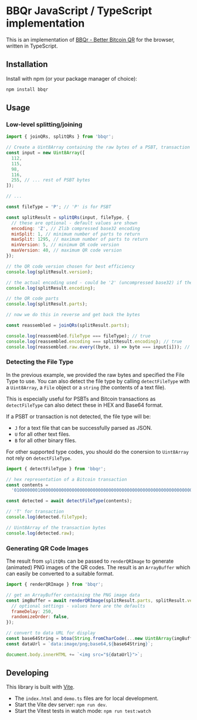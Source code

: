 # BBQr JavaScript / TypeScript implementation

This is an implementation of [BBQr - Better Bitcoin QR](https://bbqr.org) for the browser, written in TypeScript.

## Installation

Install with npm (or your package manager of choice):

```sh
npm install bbqr
```

## Usage

### Low-level splitting/joining

```js
import { joinQRs, splitQRs } from 'bbqr';

// Create a Uint8Array containing the raw bytes of a PSBT, transaction or other data
const input = new Uint8Array([
  112,
  115,
  98,
  116,
  255, // ... rest of PSBT bytes
]);

// ...

const fileType = 'P'; // 'P' is for PSBT

const splitResult = splitQRs(input, fileType, {
  // these are optional - default values are shown
  encoding: 'Z', // Zlib compressed base32 encoding
  minSplit: 1, // minimum number of parts to return
  maxSplit: 1295, // maximum number of parts to return
  minVersion: 5, // minimum QR code version
  maxVersion: 40, // maximum QR code version
});

// the QR code version chosen for best efficiency
console.log(splitResult.version);

// the actual encoding used - could be '2' (uncompressed base32) if the 'Z' option didn't provide a smaller result
console.log(splitResult.encoding);

// the QR code parts
console.log(splitResult.parts);

// now we do this in reverse and get back the bytes

const reassembled = joinQRs(splitResult.parts);

console.log(reassembled.fileType === fileType); // true
console.log(reassembled.encoding === splitResult.encoding); // true
console.log(reassembled.raw.every((byte, i) => byte === input[i])); // true
```

### Detecting the File Type

In the previous example, we provided the raw bytes and specified the File Type to use. You can also
detect the file type by calling `detectFileType` with a `Uint8Array`, a `File` object or a `string` (the contents of
a text file).

This is especially useful for PSBTs and Bitcoin transactions as `detectFileType` can also detect these
in HEX and Base64 format.

If a PSBT or transaction is not detected, the file type will be:

- `J` for a text file that can be successfully parsed as JSON.
- `U` for all other text files.
- `B` for all other binary files.

For other supported type codes, you should do the conersion to `Uint8Array` not rely on `detectFileType`.

```js
import { detectFileType } from 'bbqr';

// hex representation of a Bitcoin transaction
const contents =
  '01000000010000000000000000000000000000000000000000000000000000000000000000ffffffff0704ffff001d0104ffffffff0100f2052a0100000043410496b538e853519c726a2c91e61ec11600ae1390813a627c66fb8be7947be63c52da7589379515d4e0a604f8141781e62294721166bf621e73a82cbf2342c858eeac00000000';

const detected = await detectFileType(contents);

// 'T' for transaction
console.log(detected.fileType);

// Uint8Array of the transaction bytes
console.log(detected.raw);
```

### Generating QR Code Images

The result from `splitQRs` can be passed to `renderQRImage` to generate (animated) PNG images of
the QR codes. The result is an `ArrayBuffer` which can easily be converted to a suitable format.

```js
import { renderQRImage } from 'bbqr';

// get an ArrayBuffer containing the PNG image data
const imgBuffer = await renderQRImage(splitResult.parts, splitResult.version, {
  // optional settings - values here are the defaults
  frameDelay: 250,
  randomizeOrder: false,
});

// convert to data URL for display
const base64String = btoa(String.fromCharCode(...new Uint8Array(imgBuffer)));
const dataUrl = `data:image/png;base64,${base64String}`;

document.body.innerHTML += `<img src="${dataUrl}">`;
```

## Developing

This library is built with [Vite](https://vitejs.dev).

- The `index.html` and `demo.ts` files are for local development.
- Start the Vite dev server: `npm run dev`.
- Start the Vitest tests in watch mode: `npm run test:watch`
